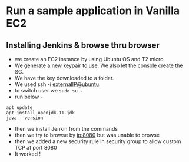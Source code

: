 # Run a sample application in Vanilla EC2

## Installing Jenkins & browse thru browser

- we create an EC2 instance by using Ubuntu OS and T2 micro. 
- We generate a new keypair to use. We also let the console create the SG.
- We have the key downloaded to a folder.
- We used ssh -i <key> <externalIP@ubuntu>.
- to switch user we `sudo su -`
- run below -
```
apt update
apt install openjdk-11-jdk
java --version
```
- then we install Jenkin from the commands
- then we try to browse by <ip:8080> but was unable to browse
- then we added a new security rule in security group to allow custom TCP at port 8080
- It worked !


